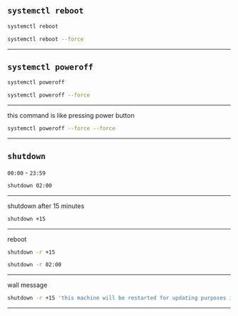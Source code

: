 


## `systemctl reboot`

```bash
systemctl reboot
```

```bash
systemctl reboot --force
```

________________________________________________________________________________________________


## `systemctl poweroff`


```bash
systemctl poweroff
```


```bash
systemctl poweroff --force
```

________________________________________________________________________________________________


this command is like pressing power button


```bash
systemctl poweroff --force --force
```



________________________________________________________________________________________________


## `shutdown`

`00:00` - `23:59`

```bash
shutdown 02:00
```

________________________________________________________________________________________________


shutdown after 15 minutes

```bash
shutdown +15
```

________________________________________________________________________________________________


reboot


```bash
shutdown -r +15
```

```bash
shutdown -r 02:00
```


________________________________________________________________________________________________


wall message


```bash
shutdown -r +15 'this machine will be restarted for updating purposes in 15 minutes'
```

________________________________________________________________________________________________
